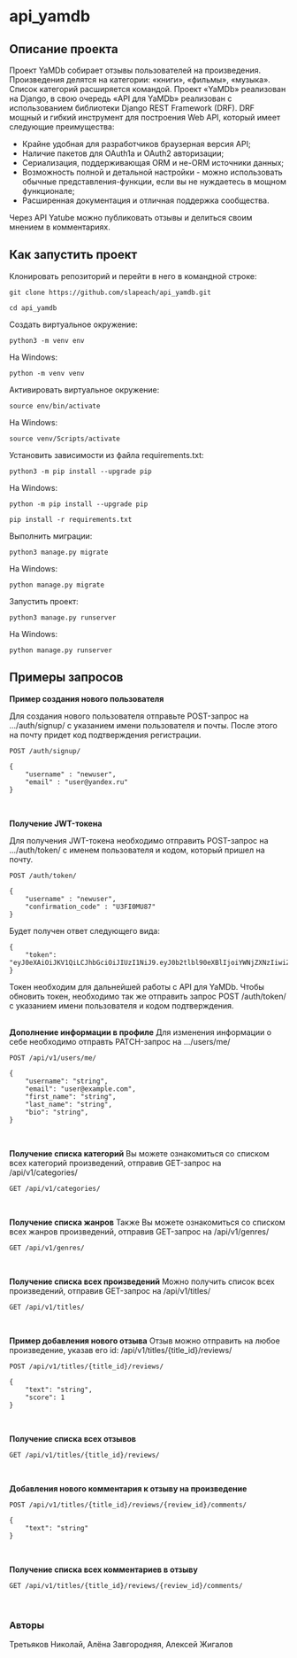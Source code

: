 # api_yamdb
## **Описание проекта**
Проект YaMDb собирает отзывы пользователей на произведения. Произведения делятся на категории: «книги», «фильмы», «музыка». Список категорий расширяется командой.
Проект «YaMDb» реализован на Django, в свою очередь «API для YaMDb» реализован с использованием библиотеки Django REST Framework (DRF).
DRF мощный и гибкий инструмент для построения Web API, который имеет следующие преимущества:
* Крайне удобная для разработчиков браузерная версия API;
* Наличие пакетов для OAuth1a и OAuth2 авторизации;
* Сериализация, поддерживающая ORM и не-ORM источники данных;
* Возможность полной и детальной настройки - можно использовать обычные представления-функции, если вы не нуждаетесь в мощном функционале;
* Расширенная документация и отличная поддержка сообщества.<br/>

Через API Yatube можно публиковать отзывы и делиться своим мнением в комментариях.



## **Как запустить проект**
Клонировать репозиторий и перейти в него в командной строке:
```
git clone https://github.com/slapeach/api_yamdb.git
```
```
cd api_yamdb
```

Cоздать виртуальное окружение:
```
python3 -m venv env
```
На Windows:
```
python -m venv venv
```
Активировать виртуальное окружение:
```
source env/bin/activate
```
На Windows:
```
source venv/Scripts/activate
```

Установить зависимости из файла requirements.txt:
```
python3 -m pip install --upgrade pip
```
На Windows:
```
python -m pip install --upgrade pip
```
```
pip install -r requirements.txt
```

Выполнить миграции:
```
python3 manage.py migrate
```
На Windows:
```
python manage.py migrate
```

Запустить проект:
```
python3 manage.py runserver
```
На Windows:
```
python manage.py runserver
```


## **Примеры запросов**


**Пример создания нового пользователя**<br/>

Для создания нового пользователя отправьте POST-запрос на .../auth/signup/ с указанием имени пользователя и почты.
После этого на почту придет код подтверждения регистрации.
```
POST /auth/signup/
```
```
{
    "username" : "newuser",
    "email" : "user@yandex.ru"
}
```
<br/>

**Получение JWT-токена**

Для получения JWT-токена необходимо отправить POST-запрос на .../auth/token/ с именем пользователя и кодом, который пришел на почту.
```
POST /auth/token/
```
```
{
    "username" : "newuser",
    "confirmation_code" : "U3FI0MU87"
}
```
Будет получен ответ следующего вида:
```
{
    "token": "eyJ0eXAiOiJKV1QiLCJhbGciOiJIUzI1NiJ9.eyJ0b2tlbl90eXBlIjoiYWNjZXNzIiwiZXhwIjoxNjIwODU1Mzc3LCJqdGkiOiJkY2EwNmRiYTEzNWQ0ZjNiODdiZmQ3YzU2Y2ZjNGE0YiIsInVzZXJfaWQiOjF9.eZfkpeNVfKLzBY7U0h5gMdTwUnGP3LjRn5g8EIvWlVg"
}
```
Токен необходим для дальнейшей работы с API для YaMDb. Чтобы обновить токен, необходимо так же отправить запрос POST /auth/token/ с указанием имени пользователя и кодом подтверждения.  
<br/>

**Дополнение информации в профиле**
Для изменения информации о себе необходимо отправть PATCH-запрос на .../users/me/
```
POST /api/v1/users/me/
```
```
{
    "username": "string",
    "email": "user@example.com",
    "first_name": "string",
    "last_name": "string",
    "bio": "string",
}
```
<br/>

**Получение списка категорий**
Вы можете ознакомиться со списком всех категорий произведений, отправив GET-запрос на /api/v1/categories/
```
GET /api/v1/categories/
```
<br/>

**Получение списка жанров**
Также Вы можете ознакомиться со списком всех жанров произведений, отправив GET-запрос на /api/v1/genres/
```
GET /api/v1/genres/
```
<br/>

**Получение списка всех произведений**
Можно получить список всех произведений, отправив GET-запрос на /api/v1/titles/
```
GET /api/v1/titles/
```
<br/>

**Пример добавления нового отзыва**
Отзыв можно отправить на любое произведение, указав его id: /api/v1/titles/{title_id}/reviews/
```
POST /api/v1/titles/{title_id}/reviews/
```
```
{
    "text": "string",
    "score": 1
}
```
<br/>

**Получение списка всех отзывов**

```
GET /api/v1/titles/{title_id}/reviews/
```
<br/>


**Добавления нового комментария к отзыву на произведение**
```
POST /api/v1/titles/{title_id}/reviews/{review_id}/comments/
```
```
{
    "text": "string"
}
```
<br/>

**Получение списка всех комментариев в отзыву**

```
GET /api/v1/titles/{title_id}/reviews/{review_id}/comments/
```
<br/>

### Авторы
Третьяков Николай, Алёна Завгородняя, Алексей Жигалов
